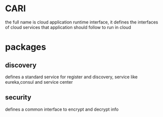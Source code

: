 # CARI
the full name is cloud application runtime interface, 
it defines the interfaces of cloud services that application should follow to run in cloud


# packages
## discovery
defines a standard service for register and discovery, service like eureka,consul and service center 

## security
defines a common interface to encrypt and decrypt info